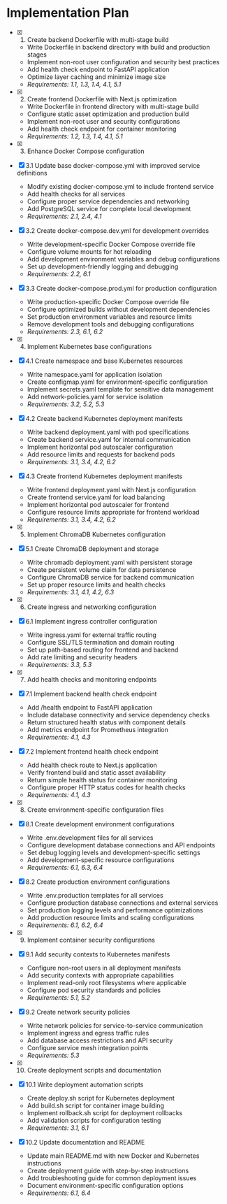 # Implementation Plan

- [x] 1. Create backend Dockerfile with multi-stage build
  - Write Dockerfile in backend directory with build and production stages
  - Implement non-root user configuration and security best practices
  - Add health check endpoint to FastAPI application
  - Optimize layer caching and minimize image size
  - _Requirements: 1.1, 1.3, 1.4, 4.1, 5.1_

- [x] 2. Create frontend Dockerfile with Next.js optimization
  - Write Dockerfile in frontend directory with multi-stage build
  - Configure static asset optimization and production build
  - Implement non-root user and security configurations
  - Add health check endpoint for container monitoring
  - _Requirements: 1.2, 1.3, 1.4, 4.1, 5.1_

- [x] 3. Enhance Docker Compose configuration
- [x] 3.1 Update base docker-compose.yml with improved service definitions
  - Modify existing docker-compose.yml to include frontend service
  - Add health checks for all services
  - Configure proper service dependencies and networking
  - Add PostgreSQL service for complete local development
  - _Requirements: 2.1, 2.4, 4.1_

- [x] 3.2 Create docker-compose.dev.yml for development overrides
  - Write development-specific Docker Compose override file
  - Configure volume mounts for hot reloading
  - Add development environment variables and debug configurations
  - Set up development-friendly logging and debugging
  - _Requirements: 2.2, 6.1_

- [x] 3.3 Create docker-compose.prod.yml for production configuration
  - Write production-specific Docker Compose override file
  - Configure optimized builds without development dependencies
  - Set production environment variables and resource limits
  - Remove development tools and debugging configurations
  - _Requirements: 2.3, 6.1, 6.2_

- [x] 4. Implement Kubernetes base configurations
- [x] 4.1 Create namespace and base Kubernetes resources
  - Write namespace.yaml for application isolation
  - Create configmap.yaml for environment-specific configuration
  - Implement secrets.yaml template for sensitive data management
  - Add network-policies.yaml for service isolation
  - _Requirements: 3.2, 5.2, 5.3_

- [x] 4.2 Create backend Kubernetes deployment manifests
  - Write backend deployment.yaml with pod specifications
  - Create backend service.yaml for internal communication
  - Implement horizontal pod autoscaler configuration
  - Add resource limits and requests for backend pods
  - _Requirements: 3.1, 3.4, 4.2, 6.2_

- [x] 4.3 Create frontend Kubernetes deployment manifests
  - Write frontend deployment.yaml with Next.js configuration
  - Create frontend service.yaml for load balancing
  - Implement horizontal pod autoscaler for frontend
  - Configure resource limits appropriate for frontend workload
  - _Requirements: 3.1, 3.4, 4.2, 6.2_

- [x] 5. Implement ChromaDB Kubernetes configuration
- [x] 5.1 Create ChromaDB deployment and storage
  - Write chromadb deployment.yaml with persistent storage
  - Create persistent volume claim for data persistence
  - Configure ChromaDB service for backend communication
  - Set up proper resource limits and health checks
  - _Requirements: 3.1, 4.1, 4.2, 6.3_

- [x] 6. Create ingress and networking configuration
- [x] 6.1 Implement ingress controller configuration
  - Write ingress.yaml for external traffic routing
  - Configure SSL/TLS termination and domain routing
  - Set up path-based routing for frontend and backend
  - Add rate limiting and security headers
  - _Requirements: 3.3, 5.3_

- [x] 7. Add health checks and monitoring endpoints
- [x] 7.1 Implement backend health check endpoint
  - Add /health endpoint to FastAPI application
  - Include database connectivity and service dependency checks
  - Return structured health status with component details
  - Add metrics endpoint for Prometheus integration
  - _Requirements: 4.1, 4.3_

- [x] 7.2 Implement frontend health check endpoint
  - Add health check route to Next.js application
  - Verify frontend build and static asset availability
  - Return simple health status for container monitoring
  - Configure proper HTTP status codes for health checks
  - _Requirements: 4.1, 4.3_

- [x] 8. Create environment-specific configuration files
- [x] 8.1 Create development environment configurations
  - Write .env.development files for all services
  - Configure development database connections and API endpoints
  - Set debug logging levels and development-specific settings
  - Add development-specific resource configurations
  - _Requirements: 6.1, 6.3, 6.4_

- [x] 8.2 Create production environment configurations
  - Write .env.production templates for all services
  - Configure production database connections and external services
  - Set production logging levels and performance optimizations
  - Add production resource limits and scaling configurations
  - _Requirements: 6.1, 6.2, 6.4_

- [x] 9. Implement container security configurations
- [x] 9.1 Add security contexts to Kubernetes manifests
  - Configure non-root users in all deployment manifests
  - Add security contexts with appropriate capabilities
  - Implement read-only root filesystems where applicable
  - Configure pod security standards and policies
  - _Requirements: 5.1, 5.2_

- [x] 9.2 Create network security policies
  - Write network policies for service-to-service communication
  - Implement ingress and egress traffic rules
  - Add database access restrictions and API security
  - Configure service mesh integration points
  - _Requirements: 5.3_

- [x] 10. Create deployment scripts and documentation
- [x] 10.1 Write deployment automation scripts
  - Create deploy.sh script for Kubernetes deployment
  - Add build.sh script for container image building
  - Implement rollback.sh script for deployment rollbacks
  - Add validation scripts for configuration testing
  - _Requirements: 3.1, 6.1_

- [x] 10.2 Update documentation and README
  - Update main README.md with new Docker and Kubernetes instructions
  - Create deployment guide with step-by-step instructions
  - Add troubleshooting guide for common deployment issues
  - Document environment-specific configuration options
  - _Requirements: 6.1, 6.4_